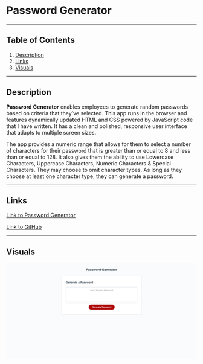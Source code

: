 # **Password Generator**
***

## Table of Contents
1. [Description](#description)  
2. [Links](#links)  
3. [Visuals](#visuals)  
***

## Description
**Password Generator** enables employees to generate random passwords based on criteria that they’ve selected. This app runs in the browser and features dynamically updated HTML and CSS powered by JavaScript code that I have written. It has a clean and polished, responsive user interface that adapts to multiple screen sizes.

The app provides a numeric range that allows for them to select a number of characters for their password that is greater than or equal to 8 and less than or equal to 128. It also gives them the ability to use Lowercase Characters, Uppercase Characters, Numeric Characters & Special Characters. They may choose to omit character types. As long as they choose at least one character type, they can generate a password. 
***



## Links
[Link to Password Generator](https://mattholtmoore.github.io/password-generator-project/)

[Link to GitHub](https://github.com/mattholtmoore/password-generator-project)  
***

## Visuals
![passwordgenerator](./assets/images/passwordgenerator.png "password generator")

 